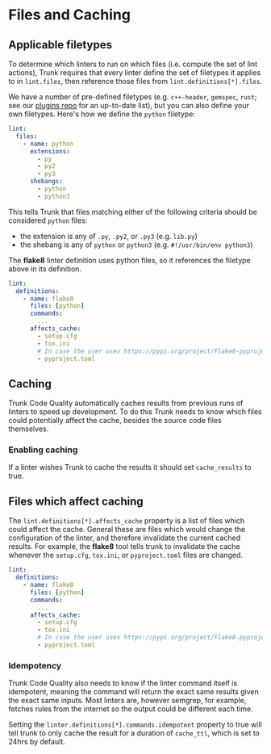 # Files and Caching

## Applicable filetypes

To determine which linters to run on which files (i.e. compute the set of lint actions), Trunk requires that every linter define the set of filetypes it applies to in `lint.files`, then reference those files from `lint.definitions[*].files`.

We have a number of pre-defined filetypes (e.g. `c++-header`, `gemspec`, `rust`; see our [plugins repo](https://github.com/trunk-io/plugins/blob/main/linters/plugin.yaml) for an up-to-date list), but you can also define your own filetypes. Here's how we define the `python` filetype:

```yaml
lint:
  files:
    - name: python
      extensions:
        - py
        - py2
        - py3
      shebangs:
        - python
        - python3
```

This tells Trunk that files matching either of the following criteria should be considered `python` files:

* the extension is any of `.py`, `.py2`, or `.py3` (e.g. `lib.py`)
* the shebang is any of `python` or `python3` (e.g. `#!/usr/bin/env python3`)

The **flake8** linter definition uses python files, so it references the filetype above in its definition.

```yaml
lint:
  definitions:
    - name: flake8
      files: [python]
      commands:
        ...
      affects_cache:
        - setup.cfg
        - tox.ini
        # In case the user uses https://pypi.org/project/Flake8-pyproject/
        - pyproject.toml
```

## Caching

Trunk Code Quality automatically caches results from previous runs of linters to speed up development. To do this Trunk needs to know which files could potentially affect the cache, besides the source code files themselves.

### Enabling caching

If a linter wishes Trunk to cache the results it should set `cache_results` to true.

## Files which affect caching

The `lint.definitions[*].affects_cache` property is a list of files which could affect the cache. General these are files which would change the configuration of the linter, and therefore invalidate the current cached results. For example, the **flake8** tool tells trunk to invalidate the cache whenever the `setup.cfg`, `tox.ini`, or `pyproject.toml` files are changed.

```yaml
lint:
  definitions:
    - name: flake8
      files: [python]
      commands:
        ...
      affects_cache:
        - setup.cfg
        - tox.ini
        # In case the user uses https://pypi.org/project/Flake8-pyproject/
        - pyproject.toml
```

### Idempotency

Trunk Code Quality also needs to know if the linter command itself is idempotent, meaning the command will return the exact same results given the exact same inputs. Most linters are, however semgrep, for example, fetches rules from the internet so the output could be different each time.

Setting the `linter.definitions[*].commands.idempotent` property to true will tell trunk to only cache the result for a duration of `cache_ttl`, which is set to 24hrs by default.
